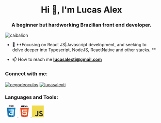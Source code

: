 <h1 align="center">Hi 👋, I'm Lucas Alex</h1>
<h3 align="center">A beginner but hardworking Brazilian front end developer.</h3>

<p align="left"> <img src="https://komarev.com/ghpvc/?username=caibalion&label=Profile%20views&color=0e75b6&style=flat" alt="caibalion" /> </p>

- 🌱 **Focusing on React JS|Javascript development, and seeking to delve deeper into Typescript, NodeJS, ReactNative and other stacks. **

- 📫 How to reach me **lucasalexti@gmail.com**

<h3 align="left">Connect with me:</h3>
<p align="left">
<a href="https://twitter.com/cegodeoculos" target="blank"><img align="center" src="https://raw.githubusercontent.com/rahuldkjain/github-profile-readme-generator/master/src/images/icons/Social/twitter.svg" alt="cegodeoculos" height="30" width="40" /></a>
<a href="https://linkedin.com/in/lucasalexti" target="blank"><img align="center" src="https://raw.githubusercontent.com/rahuldkjain/github-profile-readme-generator/master/src/images/icons/Social/linked-in-alt.svg" alt="lucasalexti" height="30" width="40" /></a>
</p>

<h3 align="left">Languages and Tools:</h3>
<p align="left"> <a href="https://www.w3schools.com/css/" target="_blank" rel="noreferrer"> <img src="https://raw.githubusercontent.com/devicons/devicon/master/icons/css3/css3-original-wordmark.svg" alt="css3" width="40" height="40"/> </a> <a href="https://www.w3.org/html/" target="_blank" rel="noreferrer"> <img src="https://raw.githubusercontent.com/devicons/devicon/master/icons/html5/html5-original-wordmark.svg" alt="html5" width="40" height="40"/> </a> <a href="https://developer.mozilla.org/en-US/docs/Web/JavaScript" target="_blank" rel="noreferrer"> <img src="https://raw.githubusercontent.com/devicons/devicon/master/icons/javascript/javascript-original.svg" alt="javascript" width="40" height="40"/> </a> </p>
